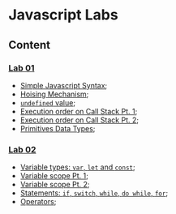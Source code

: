 # Javascript Labs

## Content

### [Lab 01](https://github.com/ccartas/js-workspace/tree/master/lab_1)
- [Simple Javascript Syntax](https://github.com/ccartas/js-workspace/tree/master/lab_1/js/simple.js);
- [Hoising Mechanism](https://github.com/ccartas/js-workspace/tree/master/lab_1/js/hoisting.js);
- [`undefined` value](https://github.com/ccartas/js-workspace/tree/master/lab_1/js/undefined.js);
- [Execution order on Call Stack Pt. 1](https://github.com/ccartas/js-workspace/tree/master/lab_1/js/execution.js);
- [Execution order on Call Stack Pt. 2](https://github.com/ccartas/js-workspace/tree/master/lab_1/js/execution1.js);
- [Primitives Data Types](https://github.com/ccartas/js-workspace/tree/master/lab_1/js/primitives.js);

### [Lab 02](https://github.com/ccartas/js-workspace/tree/master/lab_2)
- [Variable types: `var`, `let` and `const`](https://github.com/ccartas/js-workspace/tree/master/lab_2/js/variables.js);
- [Variable scope Pt. 1](https://github.com/ccartas/js-workspace/tree/master/lab_2/js/scope.js);
- [Variable scope Pt. 2](https://github.com/ccartas/js-workspace/tree/master/lab_2/js/scope1.js);
- [Statements: `if`, `switch`, `while`, `do while`, `for`](https://github.com/ccartas/js-workspace/tree/master/lab_2/js/statements.js);
- [Operators](https://github.com/ccartas/js-workspace/tree/master/lab_2/js/operators.js);